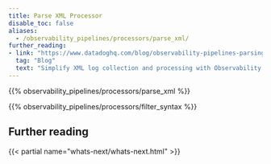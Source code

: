 ```yaml
---
title: Parse XML Processor
disable_toc: false
aliases:
  - /observability_pipelines/processors/parse_xml/
further_reading:
- link: "https://www.datadoghq.com/blog/observability-pipelines-parsing-xml-logs/"
  tag: "Blog"
  text: "Simplify XML log collection and processing with Observability Pipelines"
---
```


{{% observability_pipelines/processors/parse_xml %}}

{{% observability_pipelines/processors/filter_syntax %}}

## Further reading

{{< partial name="whats-next/whats-next.html" >}}